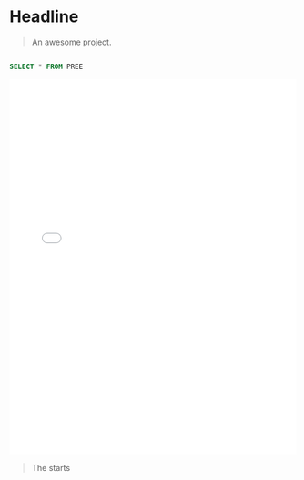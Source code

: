 # Headline

> An awesome project.

```sql

SELECT * FROM PREE

```

<div style = "width:100%; height:660px">
<embed style = "width:100%; height:100%"src='past-exam-papers_accounting-dbe-nsc-grade-12-past-exam-papers-2021-p1-answer-book-afrikaans.pdf' type='application/pdf'></embed>
</div>

> The starts
